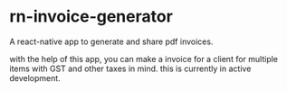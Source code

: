 # rn-invoice-generator
A react-native app to generate and share pdf invoices.

with the help of this app, you can make a invoice for a client for multiple items with GST and other taxes in mind.
this is currently in active development.